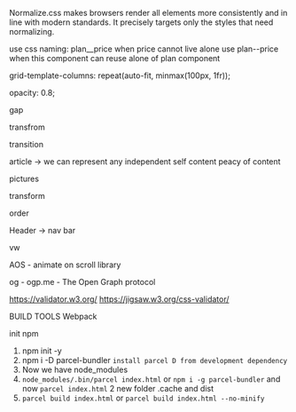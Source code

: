 Normalize.css makes browsers render all elements more consistently and in line with modern standards. It precisely targets only the styles that need normalizing.

use css naming:
plan\_\_price when price cannot live alone
use plan--price when this component can reuse alone of plan component

grid-template-columns: repeat(auto-fit, minmax(100px, 1fr));

opacity: 0.8;

gap

transfrom

transition

article -> we can represent any independent self content peacy of content

pictures

transform

order

Header -> nav bar

vw

AOS - animate on scroll library

og - ogp.me - The Open Graph protocol

https://validator.w3.org/
https://jigsaw.w3.org/css-validator/

BUILD TOOLS
Webpack

init npm

1. npm init -y
2. npm i -D parcel-bundler `install parcel D from development dependency`
3. Now we have node_modules
4. `node_modules/.bin/parcel index.html` or
   `npm i -g parcel-bundler` and now `parcel index.html`
   2 new folder .cache and dist
5. `parcel build index.html` or `parcel build index.html --no-minify`
